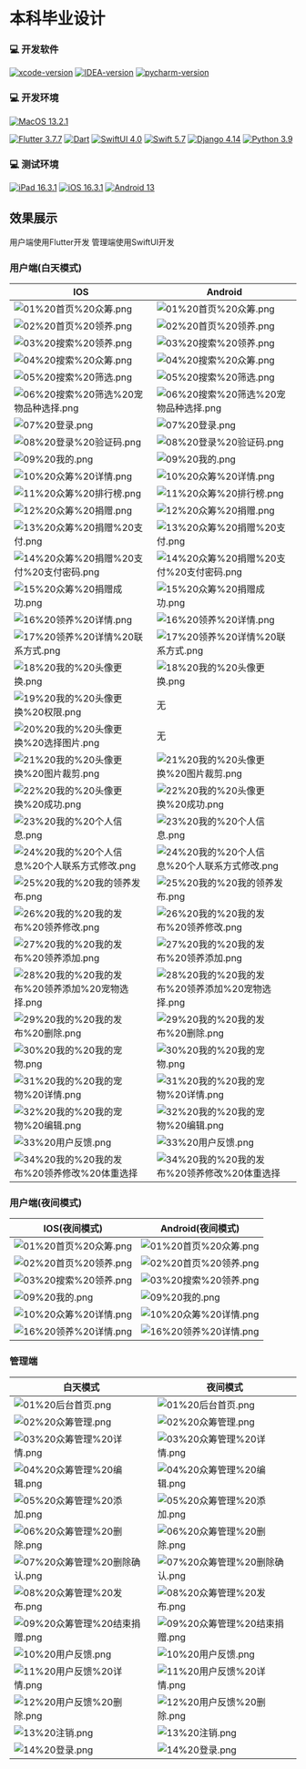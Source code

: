 # 本科毕业设计

### 💻 开发软件

[![xcode-version](https://img.shields.io/badge/xcode-14.2%20-brightgreen?style=flat-square)](https://developer.apple.com/cn/xcode)
[![IDEA-version](https://img.shields.io/badge/IDEA-2022.3.3%20-brightgreen?style=flat-square)](https://www.jetbrains.com.cn/idea)
[![pycharm-version](https://img.shields.io/badge/pycharm-2022.3.3%20-brightgreen?style=flat-square)](https://www.jetbrains.com.cn/pycharm)

### 💻 开发环境

[![MacOS 13.2.1](https://img.shields.io/badge/MacOS%2013.2.1-4F4F4F?style=flat-square&logo=apple&logoColor=FFFFFF&labelColor=4F4F4F)](https://www.apple.com.cn/macos/ventura)

[![Flutter 3.7.7](https://img.shields.io/badge/Flutter%203.7.7-4F4F4F?style=flat-square&logo=flutter&logoColor=70CEF8&labelColor=4F4F4F)](https://flutter.dev)
[![Dart](https://img.shields.io/badge/Dart%202.19.4-4F4F4F?style=flat-square&logo=dart&logoColor=5BB3F0&labelColor=4F4F4F)](https://dart.dev)
[![SwiftUI 4.0](https://img.shields.io/badge/SwiftUI%204.0-4F4F4F?style=flat-square&logo=swift&logoColor=61D4E7&labelColor=4F4F4F)](https://developer.apple.com/cn/xcode/swiftui)
[![Swift 5.7](https://img.shields.io/badge/Swift%205.7-4F4F4F?style=flat-square&logo=swift&labelColor=4F4F4F)](https://developer.apple.com/cn/swift)
[![Django 4.14](https://img.shields.io/badge/Django%204.14-4F4F4F?style=flat-square&logo=Django&labelColor=4F4F4F)](https://www.djangoproject.com)
[![Python 3.9](https://img.shields.io/badge/Python%203.9-4F4F4F?style=flat-square&logo=Python&labelColor=4F4F4F)](https://www.python.org)

### 💻 测试环境

[![iPad 16.3.1](https://img.shields.io/badge/iPad%2016.3.1-4F4F4F?style=flat-square&logo=apple&logoColor=FFFFFF&labelColor=4F4F4F)](https://www.apple.com.cn/ipados/ipados-16)
[![iOS 16.3.1](https://img.shields.io/badge/iOS%2016.3.1-4F4F4F?style=flat-square&logo=apple&logoColor=FFFFFF&labelColor=4F4F4F)](https://www.apple.com.cn/ios/ios-16)
[![Android 13](https://img.shields.io/badge/Android%2013-00C000?style=flat-square&logo=android&logoColor=FFFFFF&labelColor=00C000)](https://www.android.com/android-13)

## 效果展示
用户端使用Flutter开发 管理端使用SwiftUI开发
### 用户端(白天模式)

| IOS                                                                                 | Android                                                                                 |
|-------------------------------------------------------------------------------------|-----------------------------------------------------------------------------------------|
| ![01%20首页%20众筹.png](image/IOS%201/01%20首页%20众筹.png)                                 | ![01%20首页%20众筹.png](image/Android%201/01%20首页%20众筹.png)                                 |
| ![02%20首页%20领养.png](image/IOS%201/02%20首页%20领养.png)                                 | ![02%20首页%20领养.png](image/Android%201/02%20首页%20领养.png)                                 |
| ![03%20搜索%20领养.png](image/IOS%201/03%20搜索%20领养.png)                                 | ![03%20搜索%20领养.png](image/Android%201/03%20搜索%20领养.png)                                 |
| ![04%20搜索%20众筹.png](image/IOS%201/04%20搜索%20众筹.png)                                 | ![04%20搜索%20众筹.png](image/Android%201/04%20搜索%20众筹.png)                                 |
| ![05%20搜索%20筛选.png](image/IOS%201/05%20搜索%20筛选.png)                                 | ![05%20搜索%20筛选.png](image/Android%201/05%20搜索%20筛选.png)                                 |
| ![06%20搜索%20筛选%20宠物品种选择.png](image/IOS%201/06%20搜索%20筛选%20宠物品种选择.png)               | ![06%20搜索%20筛选%20宠物品种选择.png](image/Android%201/06%20搜索%20筛选%20宠物品种选择.png)               |
| ![07%20登录.png](image/IOS%201/07%20登录.png)                                           | ![07%20登录.png](image/Android%201/07%20登录.png)                                           |
| ![08%20登录%20验证码.png](image/IOS%201/08%20登录%20验证码.png)                               | ![08%20登录%20验证码.png](image/Android%201/08%20登录%20验证码.png)                               |
| ![09%20我的.png](image/IOS%201/09%20我的.png)                                           | ![09%20我的.png](image/Android%201/09%20我的.png)                                           |
| ![10%20众筹%20详情.png](image/IOS%201/10%20众筹%20详情.png)                                 | ![10%20众筹%20详情.png](image/Android%201/10%20众筹%20详情.png)                                 |
| ![11%20众筹%20排行榜.png](image/IOS%201/11%20众筹%20排行榜.png)                               | ![11%20众筹%20排行榜.png](image/Android%201/11%20众筹%20排行榜.png)                               |
| ![12%20众筹%20捐赠.png](image/IOS%201/12%20众筹%20捐赠.png)                                 | ![12%20众筹%20捐赠.png](image/Android%201/12%20众筹%20捐赠.png)                                 |
| ![13%20众筹%20捐赠%20支付.png](image/IOS%201/13%20众筹%20捐赠%20支付.png)                       | ![13%20众筹%20捐赠%20支付.png](image/Android%201/13%20众筹%20捐赠%20支付.png)                       |
| ![14%20众筹%20捐赠%20支付%20支付密码.png](image/IOS%201/14%20众筹%20捐赠%20支付%20支付密码.png)         | ![14%20众筹%20捐赠%20支付%20支付密码.png](image/Android%201/14%20众筹%20捐赠%20支付%20支付密码.png)         |
| ![15%20众筹%20捐赠成功.png](image/IOS%201/15%20众筹%20捐赠成功.png)                             | ![15%20众筹%20捐赠成功.png](image/Android%201/15%20众筹%20捐赠成功.png)                             |
| ![16%20领养%20详情.png](image/IOS%201/16%20领养%20详情.png)                                 | ![16%20领养%20详情.png](image/Android%201/16%20领养%20详情.png)                                 |
| ![17%20领养%20详情%20联系方式.png](image/IOS%201/17%20领养%20详情%20联系方式.png)                   | ![17%20领养%20详情%20联系方式.png](image/Android%201/17%20领养%20详情%20联系方式.png)                   |
| ![18%20我的%20头像更换.png](image/IOS%201/18%20我的%20头像更换.png)                             | ![18%20我的%20头像更换.png](image/Android%201/18%20我的%20头像更换.png)                             |
| ![19%20我的%20头像更换%20权限.png](image/IOS%201/19%20我的%20头像更换%20权限.png)                   | 无                                                                                       |
| ![20%20我的%20头像更换%20选择图片.png](image/IOS%201/20%20我的%20头像更换%20选择图片.png)               | 无                                                                                       |
| ![21%20我的%20头像更换%20图片裁剪.png](image/IOS%201/21%20我的%20头像更换%20图片裁剪.png)               | ![21%20我的%20头像更换%20图片裁剪.png](image/Android%201/21%20我的%20头像更换%20图片裁剪.png)               |
| ![22%20我的%20头像更换%20成功.png](image/IOS%201/22%20我的%20头像更换%20成功.png)                   | ![22%20我的%20头像更换%20成功.png](image/Android%201/22%20我的%20头像更换%20成功.png)                   |
| ![23%20我的%20个人信息.png](image/IOS%201/23%20我的%20个人信息.png)                             | ![23%20我的%20个人信息.png](image/Android%201/23%20我的%20个人信息.png)                             |
| ![24%20我的%20个人信息%20个人联系方式修改.png](image/IOS%201/24%20我的%20个人信息%20个人联系方式修改.png)       | ![24%20我的%20个人信息%20个人联系方式修改.png](image/Android%201/24%20我的%20个人信息%20个人联系方式修改.png)       |
| ![25%20我的%20我的领养发布.png](image/IOS%201/25%20我的%20我的领养发布.png)                         | ![25%20我的%20我的领养发布.png](image/Android%201/25%20我的%20我的领养发布.png)                         |
| ![26%20我的%20我的发布%20领养修改.png](image/IOS%201/26%20我的%20我的发布%20领养修改.png)               | ![26%20我的%20我的发布%20领养修改.png](image/Android%201/26%20我的%20我的发布%20领养修改.png)               |
| ![27%20我的%20我的发布%20领养添加.png](image/IOS%201/27%20我的%20我的发布%20领养添加.png)               | ![27%20我的%20我的发布%20领养添加.png](image/Android%201/27%20我的%20我的发布%20领养添加.png)               |
| ![28%20我的%20我的发布%20领养添加%20宠物选择.png](image/IOS%201/28%20我的%20我的发布%20领养添加%20宠物选择.png) | ![28%20我的%20我的发布%20领养添加%20宠物选择.png](image/Android%201/28%20我的%20我的发布%20领养添加%20宠物选择.png) |
| ![29%20我的%20我的发布%20删除.png](image/IOS%201/29%20我的%20我的发布%20删除.png)                   | ![29%20我的%20我的发布%20删除.png](image/Android%201/29%20我的%20我的发布%20删除.png)                   |
| ![30%20我的%20我的宠物.png](image/IOS%201/30%20我的%20我的宠物.png)                             | ![30%20我的%20我的宠物.png](image/Android%201/30%20我的%20我的宠物.png)                             |
| ![31%20我的%20我的宠物%20详情.png](image/IOS%201/31%20我的%20我的宠物%20详情.png)                   | ![31%20我的%20我的宠物%20详情.png](image/Android%201/31%20我的%20我的宠物%20详情.png)                   |
| ![32%20我的%20我的宠物%20编辑.png](image/IOS%201/32%20我的%20我的宠物%20编辑.png)                   | ![32%20我的%20我的宠物%20编辑.png](image/Android%201/32%20我的%20我的宠物%20编辑.png)                   |
| ![33%20用户反馈.png](image/IOS%201/33%20用户反馈.png)                                       | ![33%20用户反馈.png](image/Android%201/33%20用户反馈.png)                                       |
| ![34%20我的%20我的发布%20领养修改%20体重选择](image/IOS%201/34%20我的%20我的发布%20领养修改%20体重选择.png)     | ![34%20我的%20我的发布%20领养修改%20体重选择](image/Android%201/34%20我的%20我的发布%20领养修改%20体重选择.png)     |

### 用户端(夜间模式)

| IOS(夜间模式)                                           | Android(夜间模式)                                           |
|-----------------------------------------------------|---------------------------------------------------------|
| ![01%20首页%20众筹.png](image/IOS%202/01%20首页%20众筹.png) | ![01%20首页%20众筹.png](image/Android%202/01%20首页%20众筹.png) |
| ![02%20首页%20领养.png](image/IOS%202/02%20首页%20领养.png) | ![02%20首页%20领养.png](image/Android%202/02%20首页%20领养.png) |
| ![03%20搜索%20领养.png](image/IOS%202/03%20搜索%20领养.png) | ![03%20搜索%20领养.png](image/Android%202/03%20搜索%20领养.png) |
| ![09%20我的.png](image/IOS%202/09%20我的.png)           | ![09%20我的.png](image/Android%202/09%20我的.png)           |
| ![10%20众筹%20详情.png](image/IOS%202/10%20众筹%20详情.png) | ![10%20众筹%20详情.png](image/Android%202/10%20众筹%20详情.png) |
| ![16%20领养%20详情.png](image/IOS%202/16%20领养%20详情.png) | ![16%20领养%20详情.png](image/Android%202/16%20领养%20详情.png) |

### 管理端

| 白天模式                                                         | 夜间模式                                                         |
|--------------------------------------------------------------|--------------------------------------------------------------|
| ![01%20后台首页.png](image/iPad%201/01%20后台首页.png)               | ![01%20后台首页.png](image/iPad%202/01%20后台首页.png)               |
| ![02%20众筹管理.png](image/iPad%201/02%20众筹管理.png)               | ![02%20众筹管理.png](image/iPad%202/02%20众筹管理.png)               |
| ![03%20众筹管理%20详情.png](image/iPad%201/03%20众筹管理%20详情.png)     | ![03%20众筹管理%20详情.png](image/iPad%202/03%20众筹管理%20详情.png)     |
| ![04%20众筹管理%20编辑.png](image/iPad%201/04%20众筹管理%20编辑.png)     | ![04%20众筹管理%20编辑.png](image/iPad%202/04%20众筹管理%20编辑.png)     |
| ![05%20众筹管理%20添加.png](image/iPad%201/05%20众筹管理%20添加.png)     | ![05%20众筹管理%20添加.png](image/iPad%202/05%20众筹管理%20添加.png)     |
| ![06%20众筹管理%20删除.png](image/iPad%201/06%20众筹管理%20删除.png)     | ![06%20众筹管理%20删除.png](image/iPad%202/06%20众筹管理%20删除.png)     |
| ![07%20众筹管理%20删除确认.png](image/iPad%201/07%20众筹管理%20删除确认.png) | ![07%20众筹管理%20删除确认.png](image/iPad%202/07%20众筹管理%20删除确认.png) |
| ![08%20众筹管理%20发布.png](image/iPad%201/08%20众筹管理%20发布.png)     | ![08%20众筹管理%20发布.png](image/iPad%202/08%20众筹管理%20发布.png)     |
| ![09%20众筹管理%20结束捐赠.png](image/iPad%201/09%20众筹管理%20结束捐赠.png) | ![09%20众筹管理%20结束捐赠.png](image/iPad%202/09%20众筹管理%20结束捐赠.png) |
| ![10%20用户反馈.png](image/iPad%201/10%20用户反馈.png)               | ![10%20用户反馈.png](image/iPad%202/10%20用户反馈.png)               |
| ![11%20用户反馈%20详情.png](image/iPad%201/11%20用户反馈%20详情.png)     | ![11%20用户反馈%20详情.png](image/iPad%202/11%20用户反馈%20详情.png)     |
| ![12%20用户反馈%20删除.png](image/iPad%201/12%20用户反馈%20删除.png)     | ![12%20用户反馈%20删除.png](image/iPad%202/12%20用户反馈%20删除.png)     |
| ![13%20注销.png](image/iPad%201/13%20注销.png)                   | ![13%20注销.png](image/iPad%202/13%20注销.png)                   |
| ![14%20登录.png](image/iPad%201/14%20登录.png)                   | ![14%20登录.png](image/iPad%202/14%20登录.png)                   |